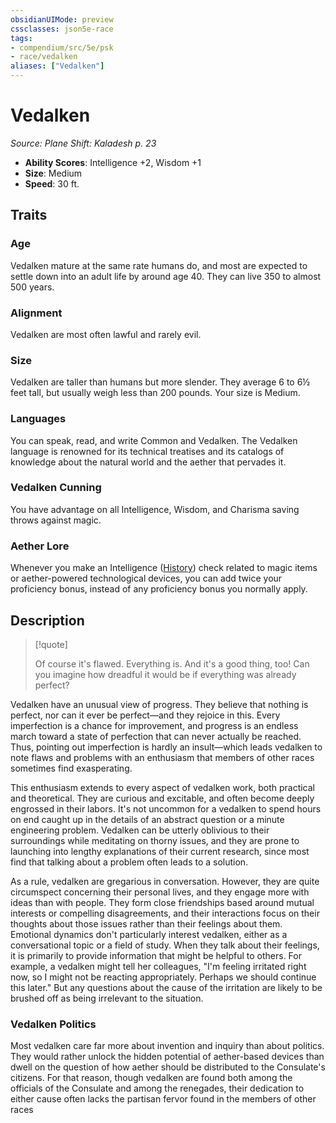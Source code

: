 ```yaml
---
obsidianUIMode: preview
cssclasses: json5e-race
tags:
- compendium/src/5e/psk
- race/vedalken
aliases: ["Vedalken"]
---
```

# Vedalken
*Source: Plane Shift: Kaladesh p. 23*  

- **Ability Scores**: Intelligence +2, Wisdom +1
- **Size**: Medium
- **Speed**: 30 ft.

## Traits

### Age

Vedalken mature at the same rate humans do, and most are expected to settle down into an adult life by around age 40. They can live 350 to almost 500 years.

### Alignment

Vedalken are most often lawful and rarely evil.

### Size

Vedalken are taller than humans but more slender. They average 6 to 6½ feet tall, but usually weigh less than 200 pounds. Your size is Medium.

### Languages

You can speak, read, and write Common and Vedalken. The Vedalken language is renowned for its technical treatises and its catalogs of knowledge about the natural world and the aether that pervades it.

### Vedalken Cunning

You have advantage on all Intelligence, Wisdom, and Charisma saving throws against magic.

### Aether Lore

Whenever you make an Intelligence ([History](2-Mechanics/CLI/rules/skills.md#History)) check related to magic items or aether-powered technological devices, you can add twice your proficiency bonus, instead of any proficiency bonus you normally apply.

## Description

> [!quote]  
> 
> Of course it's flawed. Everything is. And it's a good thing, too! Can you imagine how dreadful it would be if everything was already perfect?

Vedalken have an unusual view of progress. They believe that nothing is perfect, nor can it ever be perfect—and they rejoice in this. Every imperfection is a chance for improvement, and progress is an endless march toward a state of perfection that can never actually be reached. Thus, pointing out imperfection is hardly an insult—which leads vedalken to note flaws and problems with an enthusiasm that members of other races sometimes find exasperating.

This enthusiasm extends to every aspect of vedalken work, both practical and theoretical. They are curious and excitable, and often become deeply engrossed in their labors. It's not uncommon for a vedalken to spend hours on end caught up in the details of an abstract question or a minute engineering problem. Vedalken can be utterly oblivious to their surroundings while meditating on thorny issues, and they are prone to launching into lengthy explanations of their current research, since most find that talking about a problem often leads to a solution.

As a rule, vedalken are gregarious in conversation. However, they are quite circumspect concerning their personal lives, and they engage more with ideas than with people. They form close friendships based around mutual interests or compelling disagreements, and their interactions focus on their thoughts about those issues rather than their feelings about them. Emotional dynamics don't particularly interest vedalken, either as a conversational topic or a field of study. When they talk about their feelings, it is primarily to provide information that might be helpful to others. For example, a vedalken might tell her colleagues, "I'm feeling irritated right now, so I might not be reacting appropriately. Perhaps we should continue this later." But any questions about the cause of the irritation are likely to be brushed off as being irrelevant to the situation.

### Vedalken Politics

Most vedalken care far more about invention and inquiry than about politics. They would rather unlock the hidden potential of aether-based devices than dwell on the question of how aether should be distributed to the Consulate's citizens. For that reason, though vedalken are found both among the officials of the Consulate and among the renegades, their dedication to either cause often lacks the partisan fervor found in the members of other races